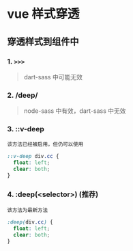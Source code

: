 # vue 样式穿透

## 穿透样式到组件中

### 1. `>>>`

> dart-sass 中可能无效

### 2. /deep/

> node-sass 中有效，dart-sass 中无效

### 3. ::v-deep

```
该方法已经被启用，但仍可以使用
```

```css
::v-deep div.cc {
  float: left;
  clear: both;
}
```

### 4. :deep(\<selector\>)  (推荐)

```
该方法为最新方法
```

```css
:deep(div.cc) {
  float: left;
  clear: both;
}
```
